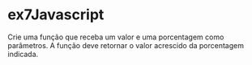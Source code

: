 # ex7Javascript
Crie uma função que receba um valor e uma porcentagem como parâmetros. A função deve retornar o valor acrescido da porcentagem indicada.
